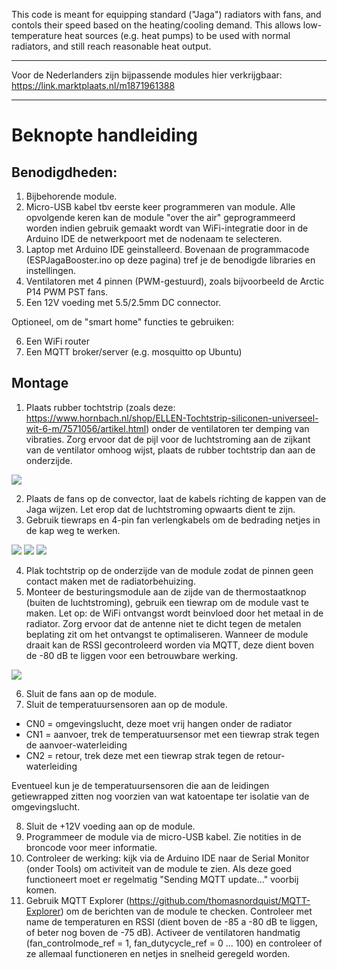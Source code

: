 This code is meant for equipping standard ("Jaga") radiators with fans, and contols their speed based on the heating/cooling demand. This allows low-temperature heat sources (e.g. heat pumps) to be used with normal radiators, and still reach reasonable heat output.

----

Voor de Nederlanders zijn bijpassende modules hier verkrijgbaar: https://link.marktplaats.nl/m1871961388

----

Beknopte handleiding
================

Benodigdheden:
----------------

1. Bijbehorende module.
2. Micro-USB kabel tbv eerste keer programmeren van module. Alle opvolgende keren kan de module "over the air" geprogrammeerd worden indien gebruik gemaakt wordt van WiFi-integratie door in de Arduino IDE de netwerkpoort met de nodenaam te selecteren.
3. Laptop met Arduino IDE geinstalleerd. Bovenaan de programmacode (ESPJagaBooster.ino op deze pagina) tref je de benodigde libraries en instellingen.
4. Ventilatoren met 4 pinnen (PWM-gestuurd), zoals bijvoorbeeld de Arctic P14 PWM PST fans.
5. Een 12V voeding met 5.5/2.5mm DC connector.

Optioneel, om de "smart home" functies te gebruiken:

6. Een WiFi router
7. Een MQTT broker/server (e.g. mosquitto op Ubuntu)

Montage
----------------

1. Plaats rubber tochtstrip (zoals deze: https://www.hornbach.nl/shop/ELLEN-Tochtstrip-siliconen-universeel-wit-6-m/7571056/artikel.html) onder de ventilatoren ter demping van vibraties. Zorg ervoor dat de pijl voor de luchtstroming aan de zijkant van de ventilator omhoog wijst, plaats de rubber tochtstrip dan aan de onderzijde.

![](<https://raw.githubusercontent.com/BeaverUI/ESPJagaBooster/main/images/fan_suspension.jpg?>)

2. Plaats de fans op de convector, laat de kabels richting de kappen van de Jaga wijzen. Let erop dat de luchtstroming opwaarts dient te zijn.
3. Gebruik tiewraps en 4-pin fan verlengkabels om de bedrading netjes in de kap weg te werken.

![](<https://raw.githubusercontent.com/BeaverUI/ESPJagaBooster/main/images/fan_mounting_1.jpg?>)
![](<https://raw.githubusercontent.com/BeaverUI/ESPJagaBooster/main/images/fan_mounting_2.jpg?>)
![](<https://raw.githubusercontent.com/BeaverUI/ESPJagaBooster/main/images/extension_cable.jpg?>)


4. Plak tochtstrip op de onderzijde van de module zodat de pinnen geen contact maken met de radiatorbehuizing.
5. Monteer de besturingsmodule aan de zijde van de thermostaatknop (buiten de luchtstroming), gebruik een tiewrap om de module vast te maken.
Let op: de WiFi ontvangst wordt beinvloed door het metaal in de radiator. Zorg ervoor dat de antenne niet te dicht tegen de metalen beplating zit om het ontvangst te optimaliseren. Wanneer de module draait kan de RSSI gecontroleerd worden via MQTT, deze dient boven de -80 dB te liggen voor een betrouwbare werking.

![](<https://raw.githubusercontent.com/BeaverUI/ESPJagaBooster/main/images/module_mounting.jpg?>)

6. Sluit de fans aan op de module.
7. Sluit de temperatuursensoren aan op de module.

 - CN0 = omgevingslucht, deze moet vrij hangen onder de radiator
 - CN1 = aanvoer, trek de temperatuursensor met een tiewrap strak tegen de aanvoer-waterleiding
 - CN2 = retour, trek deze met een tiewrap strak tegen de retour-waterleiding
 
 Eventueel kun je de temperatuursensoren die aan de leidingen getiewrapped zitten nog voorzien van wat katoentape ter isolatie van de omgevingslucht.

8. Sluit de +12V voeding aan op de module.
9. Programmeer de module via de micro-USB kabel. Zie notities in de broncode voor meer informatie.
10. Controleer de werking: kijk via de Arduino IDE naar de Serial Monitor (onder Tools) om activiteit van de module te zien. Als deze goed functioneert moet er regelmatig "Sending MQTT update..." voorbij komen.
11. Gebruik MQTT Explorer (https://github.com/thomasnordquist/MQTT-Explorer) om de berichten van de module te checken. Controleer met name de temperaturen en RSSI (dient boven de -85 a -80 dB te liggen, of beter nog boven de -75 dB). Activeer de ventilatoren handmatig (fan_controlmode_ref = 1, fan_dutycycle_ref = 0 ... 100) en controleer of ze allemaal functioneren en netjes in snelheid geregeld worden.
